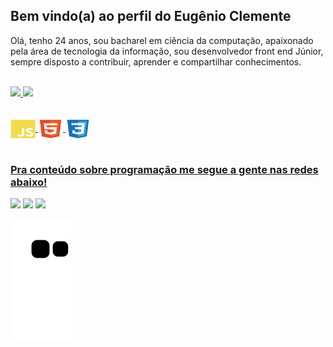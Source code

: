 
## Bem vindo(a) ao perfil do Eugênio Clemente

Olá, tenho 24 anos, sou bacharel em ciência da computação, apaixonado pela área de tecnologia da informação, sou desenvolvedor front end Júnior, sempre disposto a contribuir, aprender e compartilhar conhecimentos.

<div>
<br>

  <a href="https://github.com/Eugenio-Clemente">
  <img height="180em" src="https://github-readme-stats.vercel.app/api?username=Eugenio-Clemente&show_icons=true&theme=tokyonight&include_all_commits=true&count_private=true"/>
  <img height="180em" src="https://github-readme-stats.vercel.app/api/top-langs/?username=Eugenio-Clemente&layout=compact&langs_count=6&theme=tokyonight"/>
</div>
<br>
<div style="display: inline_block"><br>
  <img align="center" alt="Js" height="30" width="40" src="https://raw.githubusercontent.com/devicons/devicon/master/icons/javascript/javascript-plain.svg">
  <img align="center" alt="HTML" height="30" width="40" src="https://raw.githubusercontent.com/devicons/devicon/master/icons/html5/html5-original.svg">
  <img align="center" alt="CSS" height="30" width="40" src="https://raw.githubusercontent.com/devicons/devicon/master/icons/css3/css3-original.svg">
</div>
 
 <br>
 
  ### Pra conteúdo sobre programação me segue a gente nas redes abaixo!
 
<div> 
  <a href="https://www.linkedin.com/in/eug%C3%AAnio-clemente-b11216243/" target="_blank"><img src="https://img.shields.io/badge/-LinkedIn-%230077B5?style=for-the-badge&logo=linkedin&logoColor=white" target="_blank"></a> 
 <a href="https://discord.gg/5DVhGKVf4h" target="_blank"><img src="https://img.shields.io/badge/Discord-7289DA?style=for-the-badge&logo=discord&logoColor=white" target="_blank"></a> 
  <a href = "eugenioclemente036@gmail.com"><img src="https://img.shields.io/badge/-Gmail-%23333?style=for-the-badge&logo=gmail&logoColor=white" target="_blank"></a>
 
  ![Snake animation](https://github.com/Eugenio-Clemente/Eugenio-Clemente/blob/output/github-contribution-grid-snake.svg)

</div>
